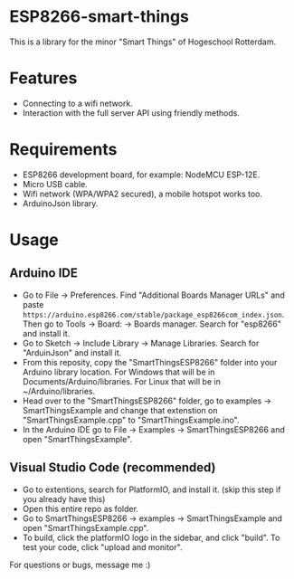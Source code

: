 # ESP8266-smart-things

This is a library for the minor "Smart Things" of Hogeschool Rotterdam.

# Features

* Connecting to a wifi network.
* Interaction with the full server API using friendly methods.

# Requirements

* ESP8266 development board, for example: NodeMCU ESP-12E.
* Micro USB cable.
* Wifi network (WPA/WPA2 secured), a mobile hotspot works too.
* ArduinoJson library.

# Usage

## Arduino IDE

* Go to File -> Preferences. Find "Additional Boards Manager URLs" and paste `https://arduino.esp8266.com/stable/package_esp8266com_index.json`. Then go to Tools -> Board: -> Boards manager. Search for "esp8266" and install it.
* Go to Sketch -> Include Library -> Manage Libraries. Search for "ArduinJson" and install it.
* From this reposity, copy the "SmartThingsESP8266" folder into your Arduino library location. For Windows that will be in Documents/Arduino/libraries. For Linux that will be in ~/Arduino/libraries.
* Head over to the "SmartThingsESP8266" folder, go to examples -> SmartThingsExample and change that extenstion on "SmartThingsExample.cpp" to "SmartThingsExample.ino".
* In the Arduino IDE go to File -> Examples -> SmartThingsESP8266 and open "SmartThingsExample".

## Visual Studio Code (recommended)

* Go to extentions, search for PlatformIO, and install it. (skip this step if you already have this)
* Open this entire repo as folder.
* Go to SmartThingsESP8266 -> examples -> SmartThingsExample and open "SmartThingsExample.cpp".
* To build, click the platformIO logo in the sidebar, and click "build". To test your code, click "upload and monitor".

For questions or bugs, message me :)
